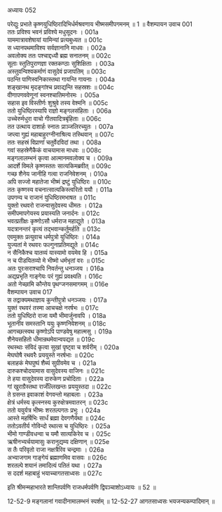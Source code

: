 अध्यायः 052

परेद्युः प्रभाते कृष्णयुधिष्ठिरादिभिर्धर्मश्रवणाय भीष्मसमीपगमनम् ॥ 1 ॥
वैशम्पायन उवाच 	001  
ततः प्रविश्य भवनं प्रविश्ये मधुसूदनः ।	001a  
याममात्रावशेषायां यामिन्यां प्रत्यबुध्यत ॥	001c  
स ध्यानपथमाविश्य सर्वज्ञानानि माधवः ।	002a  
अवलोक्य ततः पश्चाद्दध्यौ ब्रह्म सनातनम् ॥	002c  
सूताः स्तुतिपुराणज्ञा रक्तकण्ठाः सुशिक्षिताः ।	003a  
अस्तुवन्विश्वकर्माणं वासुदेवं प्रजापतिम् ॥	003c  
पठन्ति पाणिस्वनिकास्तथा गायन्ति गायनाः ।	004a  
शङ्खानथ मृदङ्गांश्च प्रवाद्यन्ति सहस्रशः ॥	004c  
वीणापणववेणूनां स्वनश्चातिमनोरमः ।	005a  
सहास इव विस्तीर्णः शुश्रुवे तस्य वेश्मनि ॥	005c  
ततो युधिष्ठिरस्यापि राज्ञो मङ्गलसंहिताः ।	006a  
उच्चेरुर्मधुरा वाचो गीतवादित्रबृंहिताः ॥	006c  
तत उत्थाय दाशार्हः स्नातः प्राञ्जलिरच्युतः ।	007a  
जप्त्वा गुह्यं महाबाहुरग्नीनाश्रित्य तस्थिवान् ॥	007c  
ततः सहस्रं विप्राणां चतुर्वेदविदां तथा ।	008a  
गवां सहस्रेणैकैकं वाचयामास माधवः ॥	008c  
मङ्गलालम्भनं कृत्वा आत्मानमवलोक्य च ।	009a  
आदर्शे विमले कृष्णस्ततः सात्यकिमब्रवीत् ॥	009c  
गच्छ शैनेय जानीहि गत्वा राजनिवेशनम् ।	010a  
अपि सज्जो महातेजा भीष्मं द्रष्टुं युधिष्ठिरः ॥	010c  
ततः कृष्णस्य वचनात्सात्यकिस्त्वरितो ययौ ।	011a  
उपगम्य च राजानं युधिष्ठिरमभाषत ॥	011c  
युक्तो रथवरो राजन्वासुदेवस्य धीमतः ।	012a  
समीपमापगेयस्य प्रयास्यति जनार्दनः ॥	012c  
भवत्प्रतीक्षः कृष्णोऽसौ धर्मराज महाद्युते ।	013a  
यदत्रानन्तरं कृत्यं तद्भवान्कर्तुमर्हति ॥	013c  
एवमुक्तः प्रत्युवाच धर्मपुत्रो युधिष्ठिरः ।	014a  
युज्यतां मे रथवरः फल्गुनाप्रतिमद्युते ॥	014c  
न सैनिकैश्च यातव्यं यास्यामो वयमेव हि ।	015a  
न च पीडयितव्यो मे भीष्मो धर्मभृतां वरः ॥	015c  
अतः पुरःसराश्चापि निवर्तन्तु धनञ्जय ।	016a  
अद्यप्रभृति गाङ्गेयः परं गुह्यं प्रवक्ष्यति ।	016c  
अतो नेच्छामि कौन्तेय पृथग्जनसमागमम् ॥	016e  
वैशम्पायन उवाच 	017  
स तद्वाक्यमथाज्ञाय कुन्तीपुत्रो धनञ्जयः ।	017a  
युक्तं रथवरं तस्मा आचचक्षे नरर्षभः ॥	017c  
ततो युधिष्ठिरो राजा यमौ भीमार्जुनावपि ।	018a  
भूतानीव समस्तानि ययुः कृष्णनिवेशनम् ॥	018c  
आगच्छत्स्वथ कृष्णोऽपि पाण्डवेषु महात्मसु ।	019a  
शैनेयसहितो धीमान्रथमेवान्वपद्यत ॥	019c  
रथस्थाः संविदं कृत्वा सुखां पृष्ट्वा च शर्वरीम् ।	020a  
मेघघोषै रथवरैः प्रययुस्ते नरर्षभाः ॥	020c  
बलाहकं मेघपुष्पं शैब्यं सुग्रीवमेव च ।	021a  
दारुकश्चोदयामास वासुदेवस्य वाजिनः ॥	021c  
ते हया वासुदेवस्य दारुकेण प्रचोदिताः ।	022a  
गां खुराग्रैस्तथा राजँल्लिखन्तः प्रययुस्तदा ॥	022c  
ते ग्रसन्त इवाकाशं वेगवन्तो महाबलाः ।	023a  
क्षेत्रं धर्मस्य कृत्स्नस्य कुरुक्षेत्रमवातरन् ॥	023c  
ततो ययुर्यत्र भीष्मः शरतल्पगतः प्रभुः ।	024a  
आस्ते महर्षिभिः सार्धं ब्रह्मा देवगणैर्यथा ॥	024c  
ततोऽवतीर्य गोविन्दो रथात्स च युधिष्ठिरः ।	025a  
भीमो गाण्डीवधन्वा च यमौ सात्यकिरेव च ।	025c  
ऋषीनभ्यर्चयामासुः करानुद्यम्य दक्षिणान् ॥	025e  
स तैः परिवृतो राजा नक्षत्रैरिव चन्द्रमाः ।	026a  
अभ्याजगाम गाङ्गेयं ब्रह्माणमिव वासवः ॥	026c  
शरतल्पे शयानं तमादित्यं पतितं यथा ।	027a  
स ददर्श महाबाहुं भयाच्चागतसाध्वसः ॥ 	027c  

इति श्रीमन्महाभारते शान्तिपर्वणि राजधर्मपर्वणि द्विपञ्चाशोऽध्यायः ॥ 52 ॥

12-52-9 मङ्गलानां गवादीनामालम्भनं स्पर्शम् ॥ 12-52-27 आगतसाध्वसः भयजन्यकम्पादिमान् ॥
